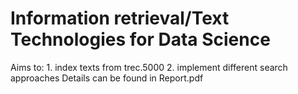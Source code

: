 # Information retrieval/Text Technologies for Data Science
Aims to:
    1. index texts from trec.5000
    2. implement different search approaches
Details can be found in Report.pdf
